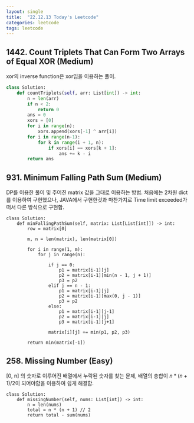 ```yaml
---
layout: single
title:  "22.12.13 Today's Leetcode"
categories: leetcode
tags: leetcode
---
```


## 1442. Count Triplets That Can Form Two Arrays of Equal XOR (Medium)

xor의 inverse function은 xor임을 이용하는 풀이.
```python
class Solution:
    def countTriplets(self, arr: List[int]) -> int:
        n = len(arr)
        if n < 2:
            return 0
        ans = 0
        xors = [0]
        for i in range(n):
            xors.append(xors[-1] ^ arr[i])
        for i in range(n-1):
            for k in range(i + 1, n):
                if xors[i] == xors[k + 1]:
                    ans += k - i
        return ans
```

## 931. Minimum Falling Path Sum (Medium)

DP를 이용한 풀이 및 주어진 matrix 값을 그대로 이용하는 방법. 처음에는 2차원 dict를 이용하여 구현했으나, JAVA에서 구현한것과 마찬가지로 Time limit exceeded가 떠서 다른 방식으로 구현함.
```
class Solution:
    def minFallingPathSum(self, matrix: List[List[int]]) -> int:
        row = matrix[0]
        
        m, n = len(matrix), len(matrix[0])
        
        for i in range(1, m):
            for j in range(n):
                
                if j == 0:
                    p1 = matrix[i-1][j]
                    p2 = matrix[i-1][min(n - 1, j + 1)]
                    p3 = p2
                elif j == n - 1:
                    p1 = matrix[i-1][j]
                    p2 = matrix[i-1][max(0, j - 1)]
                    p3 = p2
                else:
                    p1 = matrix[i-1][j-1]
                    p2 = matrix[i-1][j]
                    p3 = matrix[i-1][j+1]
                    
                matrix[i][j] += min(p1, p2, p3)
                
        return min(matrix[-1])
```

## 258. Missing Number (Easy)

[0, n] 의 숫자로 이루어진 배열에서 누락된 숫자를 찾는 문제, 배열의 총합이 $n * (n + 1) / 2$이 되어야함을 이용하여 쉽게 해결함.

```
class Solution:
    def missingNumber(self, nums: List[int]) -> int:
        n = len(nums)
        total = n * (n + 1) // 2
        return total - sum(nums) 
```
